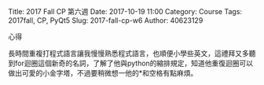 Title: 2017 Fall CP 第六週
Date: 2017-10-19 11:00
Category: Course
Tags: 2017fall, CP, PyQt5
Slug: 2017-fall-cp-w6
Author: 40623129

心得

<!-- PELICAN_END_SUMMARY -->

長時間重複打程式語言讓我慢慢熟悉程式語言，也順便小學些英文，這禮拜又多聽到for迴圈這個新奇的名詞，了解了他與python的縮排規定，知道他重復迴圈可以做出可愛的小金字塔，不過要稍微想一他的*和空格有點麻煩。
